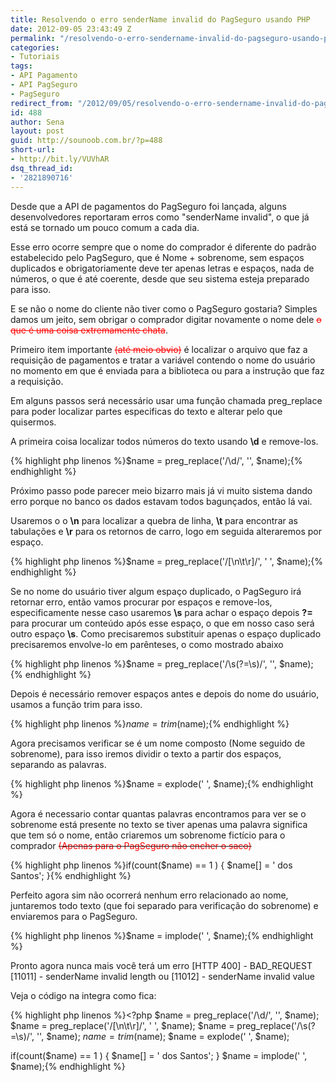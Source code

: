 ```yaml
---
title: Resolvendo o erro senderName invalid do PagSeguro usando PHP
date: 2012-09-05 23:43:49 Z
permalink: "/resolvendo-o-erro-sendername-invalid-do-pagseguro-usando-php/"
categories:
- Tutoriais
tags:
- API Pagamento
- API PagSeguro
- PagSeguro
redirect_from: "/2012/09/05/resolvendo-o-erro-sendername-invalid-do-pagseguro-usando-php/"
id: 488
author: Sena
layout: post
guid: http://sounoob.com.br/?p=488
short-url:
- http://bit.ly/VUVhAR
dsq_thread_id:
- '2821890716'
---
```


Desde que a API de pagamentos do PagSeguro foi lançada, alguns desenvolvedores reportaram erros como "senderName invalid", o que já está se tornado um pouco comum a cada dia.

Esse erro ocorre sempre que o nome do comprador é diferente do padrão estabelecido pelo PagSeguro, que é Nome + sobrenome, sem espaços duplicados e obrigatoriamente deve ter apenas letras e espaços, nada de números, o que é até coerente, desde que seu sistema esteja preparado para isso.

E se não o nome do cliente não tiver como o PagSeguro gostaria? Simples damos um jeito, sem obrigar o comprador digitar novamente o nome dele <del style="color: #ff0000;">o que é uma coisa extremamente chata</del>.<!--more-->

Primeiro item importante <del style="color: #ff0000;">(até meio obvio)</del> é localizar o arquivo que faz a requisição de pagamentos e tratar a variável contendo o nome do usuário no momento em que é enviada para a biblioteca ou para a instrução que faz a requisição.

Em alguns passos será necessário usar uma função chamada preg_replace para poder localizar partes especificas do texto e alterar pelo que quisermos.

A primeira coisa localizar todos números do texto usando **\d** e remove-los.

{% highlight php linenos %}$name = preg_replace('/\d/', '', $name);{% endhighlight %} 

Próximo passo pode parecer meio bizarro mais já vi muito sistema dando erro porque no banco os dados estavam todos bagunçados, então lá vai.
  
Usaremos o o **\n** para localizar a quebra de linha, **\t** para encontrar as tabulações e **\r** para os retornos de carro, logo em seguida alteraremos por espaço.

{% highlight php linenos %}$name = preg_replace('/[\n\t\r]/', ' ', $name);{% endhighlight %} 

Se no nome do usuário tiver algum espaço duplicado, o PagSeguro irá retornar erro, então vamos procurar por espaços e remove-los, especificamente nesse caso usaremos **\s** para achar o espaço depois **?=** para procurar um conteúdo após esse espaço, o que em nosso caso será outro espaço **\s**. Como precisaremos substituir apenas o espaço duplicado precisaremos envolve-lo em parênteses, o como mostrado abaixo

{% highlight php linenos %}$name = preg_replace('/\s(?=\s)/', '', $name);{% endhighlight %} 

Depois é necessário remover espaços antes e depois do nome do usuário, usamos a função trim para isso.

{% highlight php linenos %}$name = trim($name);{% endhighlight %} 

Agora precisamos verificar se é um nome composto (Nome seguido de sobrenome), para isso iremos dividir o texto a partir dos espaços, separando as palavras.

{% highlight php linenos %}$name = explode(' ', $name);{% endhighlight %} 

Agora é necessario contar quantas palavras encontramos para ver se o sobrenome está presente no texto se tiver apenas uma palavra significa que tem só o nome, então criaremos um sobrenome fictício para o comprador <del><span style="color: #ff0000;">(Apenas para o PagSeguro não encher o saco)</span></del>

{% highlight php linenos %}if(count($name) == 1 ) {
    $name[] = ' dos Santos';
}{% endhighlight %} 

Perfeito agora sim não ocorrerá nenhum erro relacionado ao nome, juntaremos todo texto (que foi separado para verificação do sobrenome) e enviaremos para o PagSeguro.

{% highlight php linenos %}$name = implode(' ', $name);{% endhighlight %} 

Pronto agora nunca mais você terá um erro [HTTP 400] - BAD_REQUEST [11011] - senderName invalid length ou [11012] - senderName invalid value

Veja o código na integra como fica:

{% highlight php linenos %}<?php
$name = preg_replace('/\d/', '', $name);
$name = preg_replace('/[\n\t\r]/', ' ', $name);
$name = preg_replace('/\s(?=\s)/', '', $name);
$name = trim($name);
$name = explode(' ', $name);
 
if(count($name) == 1 ) {
    $name[] = ' dos Santos';
}
$name = implode(' ', $name);{% endhighlight %} 